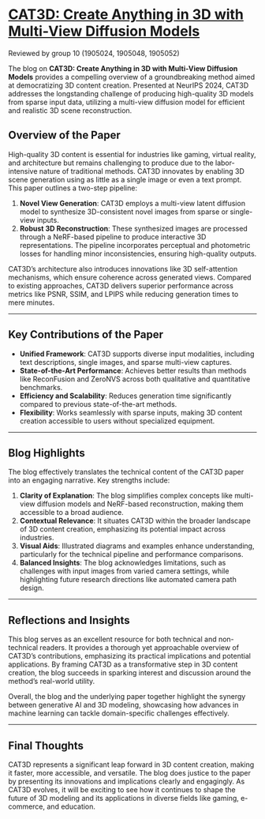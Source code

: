 # [CAT3D: Create Anything in 3D with Multi-View Diffusion Models](https://arxiv.org/abs/2405.10314)

Reviewed by group 10 (1905024, 1905048, 1905052)

The blog on **CAT3D: Create Anything in 3D with Multi-View Diffusion Models** provides a compelling overview of a groundbreaking method aimed at democratizing 3D content creation. Presented at NeurIPS 2024, CAT3D addresses the longstanding challenge of producing high-quality 3D models from sparse input data, utilizing a multi-view diffusion model for efficient and realistic 3D scene reconstruction.

## Overview of the Paper

High-quality 3D content is essential for industries like gaming, virtual reality, and architecture but remains challenging to produce due to the labor-intensive nature of traditional methods. CAT3D innovates by enabling 3D scene generation using as little as a single image or even a text prompt. This paper outlines a two-step pipeline:

1. **Novel View Generation**: CAT3D employs a multi-view latent diffusion model to synthesize 3D-consistent novel images from sparse or single-view inputs.
2. **Robust 3D Reconstruction**: These synthesized images are processed through a NeRF-based pipeline to produce interactive 3D representations. The pipeline incorporates perceptual and photometric losses for handling minor inconsistencies, ensuring high-quality outputs.

CAT3D’s architecture also introduces innovations like 3D self-attention mechanisms, which ensure coherence across generated views. Compared to existing approaches, CAT3D delivers superior performance across metrics like PSNR, SSIM, and LPIPS while reducing generation times to mere minutes.

---

## Key Contributions of the Paper

- **Unified Framework**: CAT3D supports diverse input modalities, including text descriptions, single images, and sparse multi-view captures.
- **State-of-the-Art Performance**: Achieves better results than methods like ReconFusion and ZeroNVS across both qualitative and quantitative benchmarks.
- **Efficiency and Scalability**: Reduces generation time significantly compared to previous state-of-the-art methods.
- **Flexibility**: Works seamlessly with sparse inputs, making 3D content creation accessible to users without specialized equipment.

---

## Blog Highlights

The blog effectively translates the technical content of the CAT3D paper into an engaging narrative. Key strengths include:

1. **Clarity of Explanation**: The blog simplifies complex concepts like multi-view diffusion models and NeRF-based reconstruction, making them accessible to a broad audience.
2. **Contextual Relevance**: It situates CAT3D within the broader landscape of 3D content creation, emphasizing its potential impact across industries.
3. **Visual Aids**: Illustrated diagrams and examples enhance understanding, particularly for the technical pipeline and performance comparisons.
4. **Balanced Insights**: The blog acknowledges limitations, such as challenges with input images from varied camera settings, while highlighting future research directions like automated camera path design.

---

## Reflections and Insights

This blog serves as an excellent resource for both technical and non-technical readers. It provides a thorough yet approachable overview of CAT3D’s contributions, emphasizing its practical implications and potential applications. By framing CAT3D as a transformative step in 3D content creation, the blog succeeds in sparking interest and discussion around the method’s real-world utility.

Overall, the blog and the underlying paper together highlight the synergy between generative AI and 3D modeling, showcasing how advances in machine learning can tackle domain-specific challenges effectively.

---

## Final Thoughts

CAT3D represents a significant leap forward in 3D content creation, making it faster, more accessible, and versatile. The blog does justice to the paper by presenting its innovations and implications clearly and engagingly. As CAT3D evolves, it will be exciting to see how it continues to shape the future of 3D modeling and its applications in diverse fields like gaming, e-commerce, and education.

